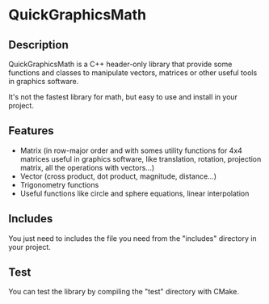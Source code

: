 # QuickGraphicsMath

## Description

QuickGraphicsMath is a C++ header-only library that provide some functions and classes to manipulate vectors, matrices or other
useful tools in graphics software.

It's not the fastest library for math, but easy to use and install in your project.

## Features

- Matrix (in row-major order and with somes utility functions for 4x4 matrices useful in graphics software, like translation, rotation, projection matrix, all the operations with vectors...)
- Vector (cross product, dot product, magnitude, distance...)
- Trigonometry functions
- Useful functions like circle and sphere equations, linear interpolation

## Includes

You just need to includes the file you need from the "includes" directory in your project.

## Test

You can test the library by compiling the "test" directory with CMake.